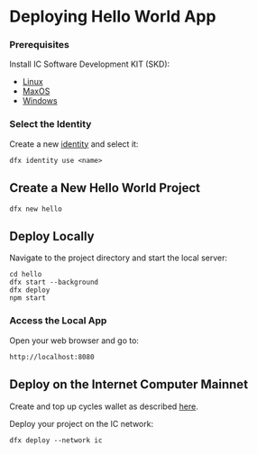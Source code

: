 # Deploying Hello World App

### Prerequisites
Install IC Software Development KIT (SKD):
- [Linux](IC_SDK_Linux.md)
- [MaxOS](IC_SDK_MacOS.md)
- [Windows](IC_SDK_Windows.md)

### Select the Identity
Create a new [identity](DFX_Wallet.md) and select it:

```shell
dfx identity use <name>
```

## Create a New Hello World Project

```shell
dfx new hello
```

## Deploy Locally

Navigate to the project directory and start the local server:

```shell
cd hello
dfx start --background
dfx deploy
npm start
```

### Access the Local App

Open your web browser and go to:

```
http://localhost:8080
```

## Deploy on the Internet Computer Mainnet

Create and top up cycles wallet as described [here](DFX_Wallet.md).

Deploy your project on the IC network:

```shell
dfx deploy --network ic
```
